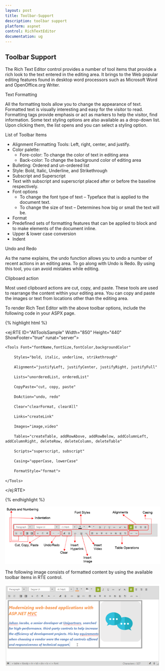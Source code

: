 ```yaml
---
layout: post
title: Toolbar-Support
description: toolbar support
platform: aspnet
control: RichTextEditor
documentation: ug
---
```


## Toolbar Support

The Rich Text Editor control provides a number of tool items that provide a rich look to the text entered in the editing area. It brings to the Web popular editing features found in desktop word processors such as Microsoft Word and OpenOffice.org Writer.

Text Formatting 

All the formatting tools allow you to change the appearance of text. Formatted text is visually interesting and easy for the visitor to read. Formatting tags provide emphasis or act as markers to help the visitor, find information. Some text styling options are also available as a drop-down list. Upon clicking them, the list opens and you can select a styling option.

List of Toolbar Items

* Alignment Formatting Tools: Left, right, center, and justify.
* Color palette: 
  * Fore-color: To change the color of text in editing area
  * Back-color: To change the background color of editing area
* Bulleting: Ordered and un-ordered list
* Style: Bold, Italic, Underline, and Strikethrough
* Subscript and Superscript 
* Text with subscript and superscript placed after or before the baseline respectively.
* Font options
  * To change the font type of text – Typeface that is applied to the document text.
  * To change the size of text – Determines how big or small the text will be.
* Format
* Predefined sets of formatting features that can be applied to block and to make elements of the document inline.
* Upper & lower case conversion
* Indent

Undo and Redo

As the name explains, the undo function allows you to undo a number of recent actions in an editing area. To go along with Undo is Redo. By using this tool, you can avoid mistakes while editing.

Clipboard action

Most used clipboard actions are cut, copy, and paste. These tools are used to rearrange the content within your editing area. You can copy and paste the images or text from locations other than the editing area.

To render Rich Text Editor with the above toolbar options, include the following code in your ASPX page.



{% highlight html %}

<ej:RTE ID="AllToolsSample" Width="850" Height="440" ShowFooter="true" runat="server">

    <Tools Font="fontName,fontSize,fontColor,backgroundColor"

        Styles="bold, italic, underline, strikethrough"

        Alignment="justifyLeft, justifyCenter, justifyRight, justifyFull"

        Lists="unorderedList, orderedList"

        CopyPaste="cut, copy, paste"

        DoAction="undo, redo"

        Clear="clearFormat, clearAll"

        Links="createLink"

        Images="image,video"

        Tables="createTable, addRowAbove, addRowBelow, addColumnLeft, addColumnRight, deleteRow, deleteColumn, deleteTable"

        Scripts="superscript, subscript"

        Casing="upperCase, lowerCase"

        FormatStyle="format">

    </Tools>

</ej:RTE>





{% endhighlight %}



![](Toolbar-Support_images/Toolbar-Support_img1.png)

The following image consists of formatted content by using the available toolbar items in RTE control.



![](Toolbar-Support_images/Toolbar-Support_img2.png)



